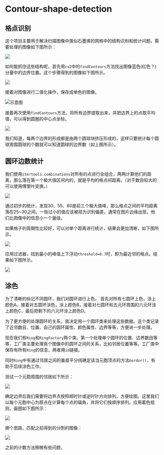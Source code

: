 # Contour-shape-detection

## 格点识别

这个项目主要用于解决扫描图像中类似石墨烯的网格中的结构识别和统计问题。需要处理的图像如下图所示：

![](./readme.assert/raw.png)

如何能抓住这些结构呢，首先用`cv2`中的`findContours`方法找出图像蓝色(红色？)分量中的边界位置。这个步骤得到的图像如下图所示。

![](./readme.assert/red_channel.jpg)

接着对图像进行二值化操作，保存成单色的图像。

![示意图](./readme.assert/image_thres1.jpg)

接着再次使用`findContours`方法，将所有边界提取出来，并把边界上的点取平均值，可以得到圆圈的中心点坐标。

![](./readme.assert/centered.png)

我们知道，每两个边界的形成都是由两个圆球块挤压形成的，这样只要统计每个圆球周围圆球的个数就可以知道圆球的边界数（如上图所示）。

## 圆环边数统计

我们使用`itertools.combinations`对所有的点进行全组合，两两计算他们的距离，那么落在第一个极大值区间内的，就是平均的格点间距离。（对于数目较大的可以使用傅里叶变换。）

![](./readme.assert/stat.png)

通过初步的统计，发现30、55、80是前三个极大值峰，那么格点之间的平均距离落在25~30之间。一些过小的值应该被视为识别偏差，通常在图片边缘出现，他们比图像中的信息小一个量级。

如果格子的周期性比较好，可以对单个距离进行统计，结果会更加清晰，如下图所示。

![](./readme.assert/stat2.png)

应用过滤器，找到最小的峰值上下浮动`threshold=0.7`时，即为最近邻的格点。结果如下图所示。

![](./readme.assert/counted_result.png)

## 涂色

为了清晰的标记不同圆环，我们对圆环进行上色。
首先对所有七圆环上色，涂上颜色A。接着对五圆环涂色，涂上颜色B，接着对七圆环和五元环周围的六元环涂上颜色C，最后把剩下的六元环涂上颜色D。

为了更方便的处理圆环的关系，我决定用一个圆环类来处理这些数据。这个类记录了近邻数目、位置、自己的圆环属性、颜色属性、边界等等，方便进一步处理。

现在我们有`Ring`和`RingFactory`两个类。第一个处理单个圆环的位置、边界数目等等，工厂类主要处理真个图像中的圆环之间的关系，比如邻居位置等等。工厂类中保存有所有`Ring`的信息，两者用`id`链接。

同时`Ring`中有通过邻居之间的垂直平分线确定该当元胞顶点的方法`bordor()`，有助于后续涂色工作。

测试一个元胞周围的邻居如下所示：

![](./readme.assert/neighbor.png)

确定边界后我们需要将边界点按照顺时针或逆时针方向排列，方便绘图。这里我们以每个元胞中心为原点在计算每个点的辐角，并将它们按顺序排列。应用着色规则，画图如下图所示：

![](./readme.assert/bordor.png)

换个思路，匹配之前得到的分割的图像：

![](./readme.assert/bordor1.png)

之前的计数方法稍微有些问题，